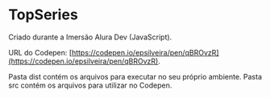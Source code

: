 # TopSeries

Criado durante a Imersão Alura Dev (JavaScript).

URL do Codepen: [https://codepen.io/epsilveira/pen/qBROvzR](https://codepen.io/epsilveira/pen/qBROvzR).

Pasta dist contém os arquivos para executar no seu próprio ambiente.
Pasta src contém os arquivos para utilizar no Codepen.